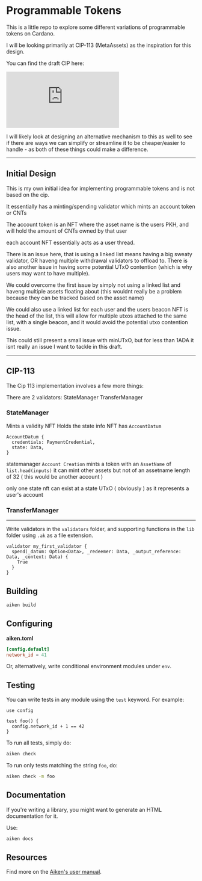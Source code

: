 # Programmable Tokens

This is a little repo to explore some different variations of programmable tokens on Cardano.

I will be looking primarily at CIP-113 (MetaAssets) as the inspiration for this design.

You can find the draft CIP here:

![CIP-113](https://github.com/HarmonicLabs/CIPs/blob/master/CIP-meta-assets%20(ERC20-like%20assets)/README.md)

I will likely look at designing an alternative mechanism to this as well to see if there 
are ways we can simplify or streamline it to be cheaper/easier to handle - as both of 
these things could make a difference.

---

## Initial Design

This is my own initial idea for implementing programmable tokens and is not based on the cip.

It essentially has a minting/spending validator which mints an account token or CNTs

The account token is an NFT where the asset name is the users PKH, and will hold the 
amount of CNTs owned by that user

each account NFT essentially acts as a user thread.

There is an issue here, that is using a linked list means having a big sweaty validator, 
OR haveng multiple withdrawal validators to offload to. There is also another issue in 
having some potential UTxO contention (which is why users may want to have multiple).

We could overcome the first issue by simply not using a linked list and haveng multiple 
assets floating about (this wouldnt really be a problem because they can be tracked
based on the asset name)

We could also use a linked list for each user and the users beacon NFT is the head of 
the list, this will allow for multiple utxos attached to the same list, with a single 
beacon, and it would avoid the potential utxo contention issue.

This could still present a small issue with minUTxO, but for less than 1ADA it isnt 
really an issue I want to tackle in this draft.

---

## CIP-113

The Cip 113 implementation involves a few more things:

There are 2 validators:
  StateManager
  TransferManager

### StateManager

Mints a validity NFT
Holds the state info
NFT has `AccountDatum`

```
AccountDatum {
  credentials: PaymentCredential,
  state: Data,
}
```

statemanager `Account Creation` mints a token with an `AssetName` of `list.head(inputs)`
it can mint other assets but not of an assetname length of 32 ( this would be another account )

only one state nft can exist at a state UTxO ( obviously ) as it represents a user's account



### TransferManager



---

Write validators in the `validators` folder, and supporting functions in the `lib` folder using `.ak` as a file extension.

```aiken
validator my_first_validator {
  spend(_datum: Option<Data>, _redeemer: Data, _output_reference: Data, _context: Data) {
    True
  }
}
```

## Building

```sh
aiken build
```

## Configuring

**aiken.toml**
```toml
[config.default]
network_id = 41
```

Or, alternatively, write conditional environment modules under `env`.

## Testing

You can write tests in any module using the `test` keyword. For example:

```aiken
use config

test foo() {
  config.network_id + 1 == 42
}
```

To run all tests, simply do:

```sh
aiken check
```

To run only tests matching the string `foo`, do:

```sh
aiken check -m foo
```

## Documentation

If you're writing a library, you might want to generate an HTML documentation for it.

Use:

```sh
aiken docs
```

## Resources

Find more on the [Aiken's user manual](https://aiken-lang.org).
